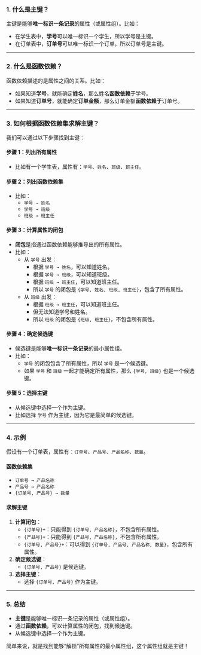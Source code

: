 ### **1. 什么是主键？**
主键是能够**唯一标识一条记录**的属性（或属性组）。比如：
- 在学生表中，**学号**可以唯一标识一个学生，所以学号是主键。
- 在订单表中，**订单号**可以唯一标识一个订单，所以订单号是主键。

---

### **2. 什么是函数依赖？**
函数依赖描述的是属性之间的关系。比如：
- 如果知道**学号**，就能确定**姓名**，那么姓名**函数依赖于**学号。
- 如果知道**订单号**，就能确定**订单金额**，那么订单金额**函数依赖于**订单号。

---

### **3. 如何根据函数依赖集求解主键？**
我们可以通过以下步骤找到主键：

#### **步骤 1：列出所有属性**
- 比如有一个学生表，属性有：`学号`、`姓名`、`班级`、`班主任`。

#### **步骤 2：列出函数依赖集**
- 比如：
  - `学号 → 姓名`
  - `学号 → 班级`
  - `班级 → 班主任`

#### **步骤 3：计算属性的闭包**
- **闭包**是指通过函数依赖能够推导出的所有属性。
- 比如：
  - 从 `学号` 出发：
    - 根据 `学号 → 姓名`，可以知道姓名。
    - 根据 `学号 → 班级`，可以知道班级。
    - 根据 `班级 → 班主任`，可以知道班主任。
    - 所以 `学号` 的闭包是 `{学号, 姓名, 班级, 班主任}`，包含了所有属性。
  - 从 `班级` 出发：
    - 根据 `班级 → 班主任`，可以知道班主任。
    - 但无法知道学号和姓名。
    - 所以 `班级` 的闭包是 `{班级, 班主任}`，不包含所有属性。

#### **步骤 4：确定候选键**
- 候选键是能够**唯一标识一条记录**的最小属性组。
- 比如：
  - `学号` 的闭包包含了所有属性，所以 `学号` 是一个候选键。
  - 如果 `学号` 和 `班级` 一起才能确定所有属性，那么 `{学号, 班级}` 也是一个候选键。

#### **步骤 5：选择主键**
- 从候选键中选择一个作为主键。
- 比如选择 `学号` 作为主键，因为它是最简单的候选键。

---

### **4. 示例**
假设有一个订单表，属性有：`订单号`、`产品号`、`产品名称`、`数量`。

#### **函数依赖集**
- `订单号 → 产品名称`
- `产品号 → 产品名称`
- `{订单号, 产品号} → 数量`

#### **求解主键**
1. **计算闭包**：
   - `{订单号}+`：只能得到 `{订单号, 产品名称}`，不包含所有属性。
   - `{产品号}+`：只能得到 `{产品号, 产品名称}`，不包含所有属性。
   - `{订单号, 产品号}+`：可以得到 `{订单号, 产品号, 产品名称, 数量}`，包含所有属性。
2. **确定候选键**：
   - `{订单号, 产品号}` 是候选键。
3. **选择主键**：
   - 选择 `{订单号, 产品号}` 作为主键。

---

### **5. 总结**
- **主键**是能够唯一标识一条记录的属性（或属性组）。
- 通过**函数依赖**，可以计算属性的闭包，找到候选键。
- 从候选键中选择一个作为主键。

简单来说，就是找到能够“解锁”所有属性的最小属性组，这个属性组就是主键！